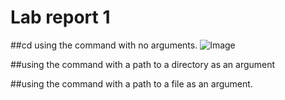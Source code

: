 # Lab report 1
##cd using the command with no arguments.
![Image](imageName.png)



##using the command with a path to a directory as an argument

##using the command with a path to a file as an argument.
